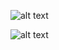 ![alt text](https://github.com/[juliev1234]/[OpenBim_Group10]/blob/main/[A2_FutureBIM]/[Pictures]/headercss.png?raw=true)

![alt text](https://github.com/juliev1234/OpenBim_Group10/blob/main/A2_FutureBIM/Pictures/headercss.png)
